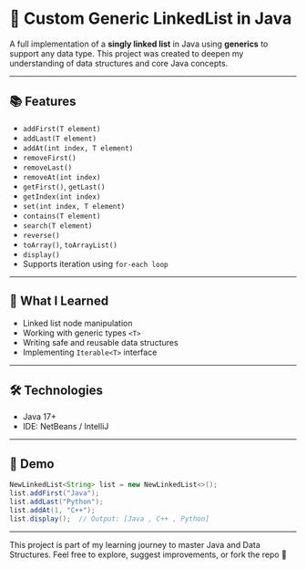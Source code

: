 # 🚀 Custom Generic LinkedList in Java

A full implementation of a **singly linked list** in Java using **generics** to support any data type. This project was created to deepen my understanding of data structures and core Java concepts.

---

## 📚 Features

- `addFirst(T element)`
- `addLast(T element)`
- `addAt(int index, T element)`
- `removeFirst()`
- `removeLast()`
- `removeAt(int index)`
- `getFirst()`, `getLast()`
- `getIndex(int index)`
- `set(int index, T element)`
- `contains(T element)`
- `search(T element)`
- `reverse()`
- `toArray()`, `toArrayList()`
- `display()`
- Supports iteration using `for-each loop`

---

## 🧠 What I Learned

- Linked list node manipulation
- Working with generic types `<T>`
- Writing safe and reusable data structures
- Implementing `Iterable<T>` interface

---

## 🛠 Technologies

- Java 17+
- IDE: NetBeans / IntelliJ

---

## 📸 Demo

```java
NewLinkedList<String> list = new NewLinkedList<>();
list.addFirst("Java");
list.addLast("Python");
list.addAt(1, "C++");
list.display();  // Output: [Java , C++ , Python]
``` 

---

This project is part of my learning journey to master Java and Data Structures.
Feel free to explore, suggest improvements, or fork the repo 💛
